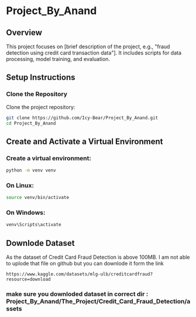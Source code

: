 # Project_By_Anand

## Overview

This project focuses on [brief description of the project, e.g., "fraud detection using credit card transaction data"]. It includes scripts for data processing, model training, and evaluation.

## Setup Instructions

### Clone the Repository

Clone the project repository:

```bash
git clone https://github.com/Icy-Bear/Project_By_Anand.git
cd Project_By_Anand
```

## Create and Activate a Virtual Environment
### Create a virtual environment:

```bash
python -m venv venv
```
### On Linux:
```bash
source venv/bin/activate
```

### On Windows:
```bash
venv\Scripts\activate
```
## Downlode Dataset
As the dataset of Credit Card Fraud Detection is above 100MB. I am not able to uplode that file on github but you can downlode it form the link 
```
https://www.kaggle.com/datasets/mlg-ulb/creditcardfraud?resource=download
```
### make sure you downloded dataset in correct dir : Project_By_Anand/The_Project/Credit_Card_Fraud_Detection/assets
